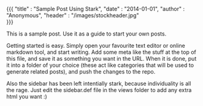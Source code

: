 {{{
	"title" : "Sample Post Using Stark",
	"date" : "2014-01-01",
    "author" : "Anonymous",
    "header" : "/images/stockheader.jpg"    
}}}

This is a sample post. Use it as a guide to start your own posts.

<!-- preview -->

Getting started is easy. Simply open your favourite text editor or online markdown tool, and start writing. Add some meta like the stuff at the top of this file, and save it as something you want in the URL. When it is done, put it into a folder of your choice (these act like categories that will be used to generate related posts), and push the changes to the repo.

Also the sidebar has been left intentially stark, because individuality is all the rage. Just edit the sidebar.def file in the views folder to add any extra html you want :)